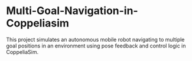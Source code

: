 # Multi-Goal-Navigation-in-Coppeliasim
This project simulates an autonomous mobile robot navigating to multiple goal positions in an environment using pose feedback and control logic in CoppeliaSim.
